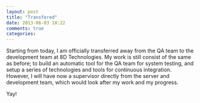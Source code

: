 ```yaml
---
layout: post
title: "Transfered"
date: 2013-06-03 18:22
comments: true
categories: 
---
```

Starting from today, I am officially transferred away from the QA team to the development team at 8D Technologies. My work is still consist of the same as before; to build an automatic tool for the QA team for system testing, and setup a series of technologies and tools for continuous integration. However, I will have now a supervisor directly from the server and development team, which would look after my work and my progress.

Yay!